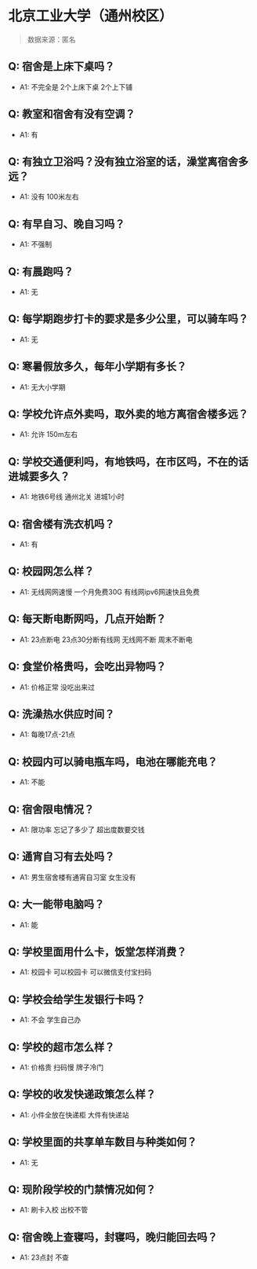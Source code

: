 # 北京工业大学（通州校区）

> 数据来源：匿名

## Q: 宿舍是上床下桌吗？

- A1: 不完全是 2个上床下桌 2个上下铺

## Q: 教室和宿舍有没有空调？

- A1: 有

## Q: 有独立卫浴吗？没有独立浴室的话，澡堂离宿舍多远？

- A1: 没有 100米左右

## Q: 有早自习、晚自习吗？

- A1: 不强制

## Q: 有晨跑吗？

- A1: 无

## Q: 每学期跑步打卡的要求是多少公里，可以骑车吗？

- A1: 无

## Q: 寒暑假放多久，每年小学期有多长？

- A1: 无大小学期

## Q: 学校允许点外卖吗，取外卖的地方离宿舍楼多远？

- A1: 允许 150m左右

## Q: 学校交通便利吗，有地铁吗，在市区吗，不在的话进城要多久？

- A1: 地铁6号线 通州北关 进城1小时

## Q: 宿舍楼有洗衣机吗？

- A1: 有

## Q: 校园网怎么样？

- A1: 无线网网速慢 一个月免费30G 有线网ipv6网速快且免费

## Q: 每天断电断网吗，几点开始断？

- A1: 23点断电 23点30分断有线网 无线网不断 周末不断电

## Q: 食堂价格贵吗，会吃出异物吗？

- A1: 价格正常 没吃出来过

## Q: 洗澡热水供应时间？

- A1: 每晚17点-21点

## Q: 校园内可以骑电瓶车吗，电池在哪能充电？

- A1: 不能

## Q: 宿舍限电情况？

- A1: 限功率 忘记了多少了 超出度数要交钱

## Q: 通宵自习有去处吗？

- A1: 男生宿舍楼有通宵自习室 女生没有

## Q: 大一能带电脑吗？

- A1: 能

## Q: 学校里面用什么卡，饭堂怎样消费？

- A1: 校园卡 可以校园卡 可以微信支付宝扫码

## Q: 学校会给学生发银行卡吗？

- A1: 不会 学生自己办

## Q: 学校的超市怎么样？

- A1: 价格贵  扫码慢  牌子冷门

## Q: 学校的收发快递政策怎么样？

- A1: 小件全放在快递柜 大件有快递站

## Q: 学校里面的共享单车数目与种类如何？

- A1: 无

## Q: 现阶段学校的门禁情况如何？

- A1: 刷卡入校 出校不管

## Q: 宿舍晚上查寝吗，封寝吗，晚归能回去吗？

- A1: 23点封 不查

